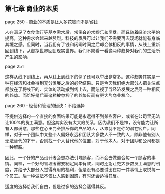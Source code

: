 ## 第七章 商业的本质

page 250 - 商业的本质是让人多花钱而不是省钱

人在满足了衣食住行等基本需求后，常常会追求娱乐和享受，而且随着经济水平的提高，这种需求会越来越强烈。科技的发展可以让我们不需要再去现场就能有身临其境之感。但同时，当我们有了钱和闲暇时间之后却会做相反的事情，从线上重新回到线下，从虚拟世界回到现实世界。我们不妨看一看这两种趋势对我们的生活所产生的影响。

page 251

这样从线下到线上，再从线上到线下的例子还可以举出非常多。这种趋势其实是一种在经济和社会得到充分发展之后的必然结果。只是今天我们绝大部分人把关注点都放在了将线下的、实体的活动搬到线上去，而忽视了当经济发展之后另一种相反的趋势。而恰好是后面这种被忽视了的趋势反而有更大的商业机会。

page 260 - 经营和管理的秘诀：不给选择

不提供选择的一个直接的负面结果可能是永远得不到某些客户，或者在公司里无法让100%的员工满意。但这其实没有太大的关系，因为我们不是神，没有能力让所有人都满意。那些在心里完全排斥你的产品的人，从来就不是你的潜在客户。同样，对于一个团队中某些个人偏好永远和团队大多数人不一致的人，除非他有别人无法替代的才干，否则找一个人替代他的位置，对于他本人、对于团队和公司都是一种解脱。

因此，一个好的产品设计者会想办法引导顾客，而不会去做迎合每一个顾客的事情。同样，一个好的管理者需要制定简单有效，同时还能让绝大多数员工满意的制度，并给予大部分人觉得有用的福利，但是没有必要试图在每一件事情上取悦每一个员工。后一种做法不仅让人感到困惑，有时还会适得其反。

适度的选择给我们自由，但是过多的选择会适得其反。

